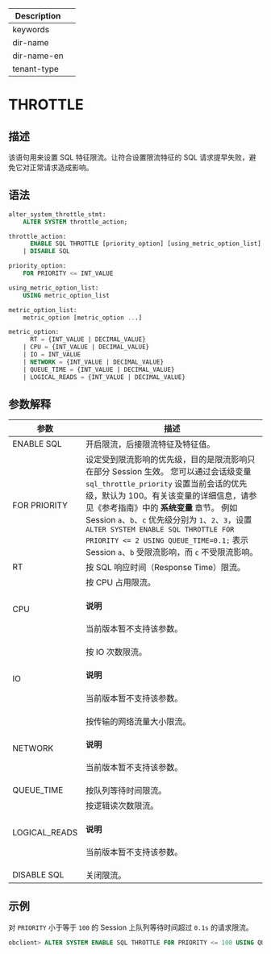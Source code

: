 | Description   |                 |
|---------------|-----------------|
| keywords      |                 |
| dir-name      |                 |
| dir-name-en   |                 |
| tenant-type   |                 |

# THROTTLE

## 描述

该语句用来设置 SQL 特征限流。让符合设置限流特征的 SQL 请求提早失败，避免它对正常请求造成影响。

## 语法

```sql
alter_system_throttle_stmt:
    ALTER SYSTEM throttle_action;

throttle_action:
      ENABLE SQL THROTTLE [priority_option] [using_metric_option_list]
    | DISABLE SQL

priority_option:
    FOR PRIORITY <= INT_VALUE

using_metric_option_list:
    USING metric_option_list

metric_option_list:
    metric_option [metric_option ...]

metric_option:
      RT = {INT_VALUE | DECIMAL_VALUE}
    | CPU = {INT_VALUE | DECIMAL_VALUE}
    | IO = INT_VALUE
    | NETWORK = {INT_VALUE | DECIMAL_VALUE}
    | QUEUE_TIME = {INT_VALUE | DECIMAL_VALUE}
    | LOGICAL_READS = {INT_VALUE | DECIMAL_VALUE}
```

## 参数解释

|    **参数**   |      **描述**          |
|---------------|------------------------|
| ENABLE SQL    | 开启限流，后接限流特征及特征值。    |
| FOR PRIORITY  | 设定受到限流影响的优先级，目的是限流影响只在部分 Session 生效。 您可以通过会话级变量 `sql_throttle_priority` 设置当前会话的优先级，默认为 100。有关该变量的详细信息，请参见《参考指南》中的 **系统变量** 章节。 例如 Session `a`、`b`、`c` 优先级分别为 `1`、`2`、`3`，设置 `ALTER SYSTEM ENABLE SQL THROTTLE FOR PRIORITY <= 2 USING QUEUE_TIME=0.1;` 表示 Session  `a`、`b` 受限流影响，而 `c` 不受限流影响。 |
| RT            | 按 SQL 响应时间（Response Time）限流。    |
| CPU           | 按 CPU 占用限流。 <main id="notice" type='explain'><h4>说明</h4><p> 当前版本暂不支持该参数。</p></main>    |
| IO            | 按 IO 次数限流。<main id="notice" type='explain'><h4>说明</h4><p> 当前版本暂不支持该参数。</p></main>   |
| NETWORK       | 按传输的网络流量大小限流。 <main id="notice" type='explain'><h4>说明</h4><p> 当前版本暂不支持该参数。</p></main>  |
| QUEUE_TIME    | 按队列等待时间限流。    |
| LOGICAL_READS | 按逻辑读次数限流。<main id="notice" type='explain'><h4>说明</h4><p> 当前版本暂不支持该参数。</p></main>  |
| DISABLE SQL   | 关闭限流。  |

## 示例

对 `PRIORITY` 小于等于 `100` 的 Session 上队列等待时间超过 `0.1s` 的请求限流。

```sql
obclient> ALTER SYSTEM ENABLE SQL THROTTLE FOR PRIORITY <= 100 USING QUEUE_TIME=0.1;
```
